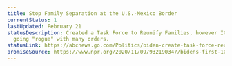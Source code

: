 ```yaml
---
title: Stop Family Separation at the U.S.-Mexico Border
currentStatus: 1
lastUpdated: February 21
statusDescription: Created a Task Force to Reunify Families, however ICE is
  going "rogue" with many orders.
statusLink: https://abcnews.go.com/Politics/biden-create-task-force-reunite-families-separated-border/story?id=75619761
promiseSource: https://www.npr.org/2020/11/09/932190347/bidens-first-100-days-here-s-what-to-expect
---
```

